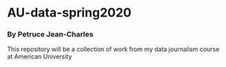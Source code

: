 # AU-data-spring2020

### By Petruce Jean-Charles

This repository will be a collection of work from my data journalism course at American University
